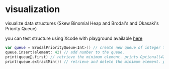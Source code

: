 # visualization
visualize data structures (Skew Binomial Heap and Brodal's and Okasaki's Priority Queue)

you can test structure using Xcode with playground available [here](forest/MyPlayground.playground)

```swift
var queue = BrodalPriorityQueue<Int>() // create new queue of integer type.
queue.insert(element: 42) // add number to the queue.
print(queue.first) // retrieve the minimum element. prints Optional(42).
print(queue.extractMin()) // retrieve and delete the minimum element. prints Optional(42).
```
